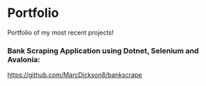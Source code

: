 # Portfolio
Portfolio of my most recent projects!




### Bank Scraping Application using Dotnet, Selenium and Avalonia:
https://github.com/MarcDickson8/bankscrape
